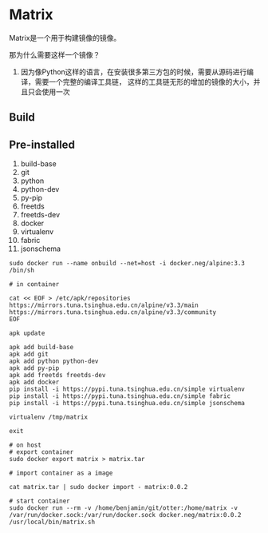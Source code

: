 Matrix
=========================
Matrix是一个用于构建镜像的镜像。

那为什么需要这样一个镜像？
1. 因为像Python这样的语言，在安装很多第三方包的时候，需要从源码进行编译，需要一个完整的编译工具链， 这样的工具链无形的增加的镜像的大小，并且只会使用一次 

Build
---------------------

Pre-installed
---------------------
1. build-base
2. git
3. python
4. python-dev
5. py-pip
6. freetds
7. freetds-dev
8. docker
9. virtualenv
10. fabric
11. jsonschema

```shell
sudo docker run --name onbuild --net=host -i docker.neg/alpine:3.3 /bin/sh

# in container

cat << EOF > /etc/apk/repositories
https://mirrors.tuna.tsinghua.edu.cn/alpine/v3.3/main
https://mirrors.tuna.tsinghua.edu.cn/alpine/v3.3/community
EOF

apk update

apk add build-base
apk add git
apk add python python-dev
apk add py-pip
apk add freetds freetds-dev
apk add docker
pip install -i https://pypi.tuna.tsinghua.edu.cn/simple virtualenv
pip install -i https://pypi.tuna.tsinghua.edu.cn/simple fabric
pip install -i https://pypi.tuna.tsinghua.edu.cn/simple jsonschema

virtualenv /tmp/matrix

exit

# on host
# export container
sudo docker export matrix > matrix.tar

# import container as a image

cat matrix.tar | sudo docker import - matrix:0.0.2

# start container
sudo docker run --rm -v /home/benjamin/git/otter:/home/matrix -v /var/run/docker.sock:/var/run/docker.sock docker.neg/matrix:0.0.2 /usr/local/bin/matrix.sh

```